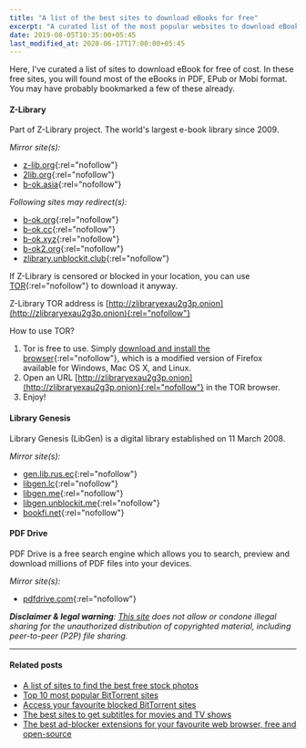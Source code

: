 ```yaml
---
title: "A list of the best sites to download eBooks for free"
excerpt: "A curated list of the most popular websites to download eBooks for free of cost."
date: 2019-08-05T10:35:00+05:45
last_modified_at: 2020-06-17T17:00:00+05:45
---
```


Here, I've curated a list of sites to download eBook for free of cost. In these free sites, you will found most of the eBooks in PDF, EPub or Mobi format. You may have probably bookmarked a few of these already.

#### Z-Library

Part of Z-Library project. The world's largest e-book library since 2009.

_Mirror site(s):_

- [z-lib.org](http://z-lib.org/){:rel="nofollow"}
- [2lib.org](http://2lib.org/){:rel="nofollow"}
- [b-ok.asia](http://b-ok.asia/){:rel="nofollow"}

_Following sites may redirect(s):_

- [b-ok.org](http://b-ok.org/){:rel="nofollow"}
- [b-ok.cc](http://b-ok.cc/){:rel="nofollow"}
- [b-ok.xyz](http://b-ok.xyz/){:rel="nofollow"}
- [b-ok2.org](http://b-ok2.org/){:rel="nofollow"}
- [zlibrary.unblockit.club](http://zlibrary.unblockit.club/){:rel="nofollow"}

If Z-Library is censored or blocked in your location, you can use [TOR](http://b-ok.org/msgn/tor){:rel="nofollow"} to download it anyway.

Z-Library TOR address is [http://zlibraryexau2g3p.onion](http://zlibraryexau2g3p.onion){:rel="nofollow"}

How to use TOR?

1. Tor is free to use. Simply [download and install the browser](http://torproject.org/download){:rel="nofollow"}, which is a modified version of Firefox available for Windows, Mac OS X, and Linux.
2. Open an URL [http://zlibraryexau2g3p.onion](http://zlibraryexau2g3p.onion){:rel="nofollow"} in the TOR browser.
3. Enjoy!

#### Library Genesis

Library Genesis (LibGen) is a digital library established on 11 March 2008.

_Mirror site(s):_

- [gen.lib.rus.ec](http://gen.lib.rus.ec/){:rel="nofollow"}
- [libgen.lc](http://libgen.lc/){:rel="nofollow"}
- [libgen.me](http://libgen.me/){:rel="nofollow"}
- [libgen.unblockit.me](http://libgen.unblockit.me/){:rel="nofollow"}
- [bookfi.net](http://bookfi.net/){:rel="nofollow"}

#### PDF Drive

PDF Drive is a free search engine which allows you to search, preview and download millions of PDF files into your devices.

_Mirror site(s):_

- [pdfdrive.com](http://www.pdfdrive.com/){:rel="nofollow"}

_**Disclaimer & legal warning**: [This site](/) does not allow or condone illegal sharing for the unauthorized distribution of copyrighted material, including peer-to-peer (P2P) file sharing._

---

#### Related posts

- [A list of sites to find the best free stock photos](/a-list-of-sites-to-find-the-best-free-stock-photos/)
- [Top 10 most popular BitTorrent sites](/top-10-most-popular-bittorrent-sites/)
- [Access your favourite blocked BitTorrent sites](/access-your-favourite-blocked-bittorrent-sites/)
- [The best sites to get subtitles for movies and TV shows](/the-best-sites-to-get-subtitles-for-movies-and-tv-shows/)
- [The best ad-blocker extensions for your favourite web browser, free and open-source](/the-best-ad-blocker-extensions-for-your-favourite-web-browser-free-and-open-source/)
